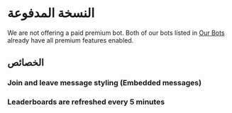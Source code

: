 # النسخة المدفوعة

We are not offering a paid premium bot. Both of our bots listed in [Our Bots](/ar/getting-started/our-bots.md) already have all premium features enabled.

## الخصائص

### Join and leave message styling \(Embedded messages\)

### Leaderboards are refreshed every 5 minutes
